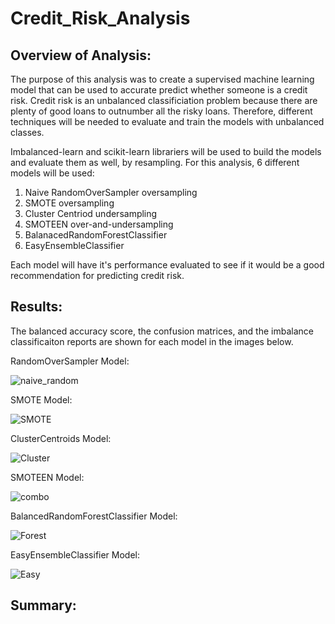 # Credit_Risk_Analysis

## Overview of Analysis:

The purpose of this analysis was to create a supervised machine learning model that can be used to accurate predict whether someone is a credit risk. Credit risk is an unbalanced classificiation problem because there are plenty of good loans to outnumber all the risky loans. Therefore, different techniques will be needed to evaluate and train the models with unbalanced classes.

Imbalanced-learn and scikit-learn librariers will be used to build the models and evaluate them as well, by resampling. For this analysis, 6 different models will be used:

1. Naive RandomOverSampler oversampling
2. SMOTE oversampling
3. Cluster Centriod undersampling
4. SMOTEEN over-and-undersampling
5. BalanacedRandomForestClassifier
6. EasyEnsembleClassifier

Each model will have it's performance evaluated to see if it would be a good recommendation for predicting credit risk.


## Results:

The balanced accuracy score, the confusion matrices, and the imbalance classificaiton reports are shown for each model in the images below.


RandomOverSampler Model:

![naive_random](https://user-images.githubusercontent.com/75760493/120284233-ad5c2900-c281-11eb-9397-6e2e5a537156.PNG)


SMOTE Model:

![SMOTE](https://user-images.githubusercontent.com/75760493/120284300-b9e08180-c281-11eb-9d92-a217cb5a43ad.PNG)


ClusterCentroids Model:

![Cluster](https://user-images.githubusercontent.com/75760493/120284346-c664da00-c281-11eb-8714-a86567ef67ff.PNG)


SMOTEEN Model:

![combo](https://user-images.githubusercontent.com/75760493/120284411-d54b8c80-c281-11eb-9641-7f5551934ef2.PNG)


BalancedRandomForestClassifier Model:

![Forest](https://user-images.githubusercontent.com/75760493/120284730-2d828e80-c282-11eb-92bf-1d0e39e33996.PNG)


EasyEnsembleClassifier Model:

![Easy](https://user-images.githubusercontent.com/75760493/120284786-3d9a6e00-c282-11eb-8381-e5b4c72eea70.PNG)



## Summary:







